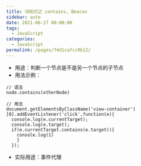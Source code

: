 ```yaml
---
title: 冷知识之 contains, Beacon
sidebar: auto
date: 2021-06-27 00:00:00
tags: 
  - JavaScript
categories: 
  - JavaScript
permalink: /pages/74d1ca7cc9b12/
---
```


- 用途：判断一个节点是不是另一个节点的子节点
- 用法示例：
```
// 语法
node.contains(otherNode)

// 用法
document.getElementsByClassName('view-container')[0].addEventListener('click',function(e){
  console.log(e.currentTarget);
  console.log(e.target);
  if(e.currentTarget.contains(e.target)){
    console.log(1)
    }
  });
```

- 实际用途：事件代理
